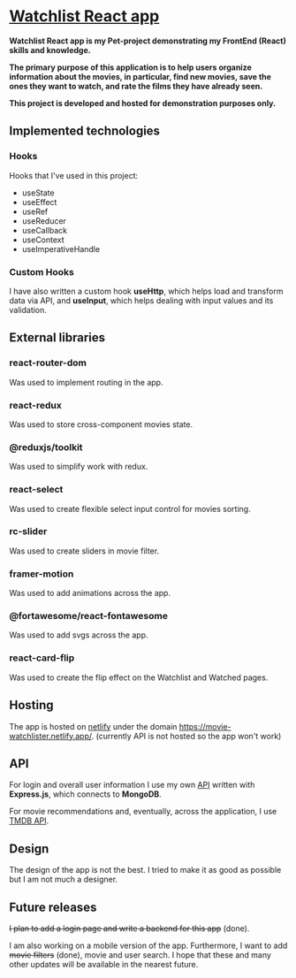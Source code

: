 # [Watchlist React app](https://movie-watchlister.netlify.app/)

**Watchlist React app is my Pet-project demonstrating my FrontEnd (React) skills and knowledge.**

**The primary purpose of this application is to help users organize information about the movies, in particular, find new movies, save the ones they want to watch, and rate the films they have already seen.**

**This project is developed and hosted for demonstration purposes only.**

## Implemented technologies

### Hooks

Hooks that I've used in this project:

- useState
- useEffect
- useRef
- useReducer
- useCallback
- useContext
- useImperativeHandle

### Custom Hooks

I have also written a custom hook **useHttp**, which helps load and transform data via API, and **useInput**, which helps dealing with input values and its validation.

## External libraries

### react-router-dom

Was used to implement routing in the app.

### react-redux

Was used to store cross-component movies state.

### @reduxjs/toolkit

Was used to simplify work with redux.

### react-select

Was used to create flexible select input control for movies sorting.

### rc-slider

Was used to create sliders in movie filter.

### framer-motion

Was used to add animations across the app.

### @fortawesome/react-fontawesome

Was used to add svgs across the app.

### react-card-flip

Was used to create the flip effect on the Watchlist and Watched pages.

## Hosting

The app is hosted on [netlify](https://www.netlify.com/) under the domain https://movie-watchlister.netlify.app/. (currently API is not hosted so the app won't work)

## API

For login and overall user information I use my own [API](https://github.com/saniochky/watchlist-api) written with **Express.js**, which connects to **MongoDB**.

For movie recommendations and, eventually, across the application, I use [TMDB API](https://www.themoviedb.org/documentation/api).

## Design

The design of the app is not the best. I tried to make it as good as possible but I am not much a designer.

## Future releases

~~I plan to add a login page and write a backend for this app~~ (done).

I am also working on a mobile version of the app. Furthermore, I want to add ~~movie filters~~ (done), movie and user search. I hope that these and many other updates will be available in the nearest future.
